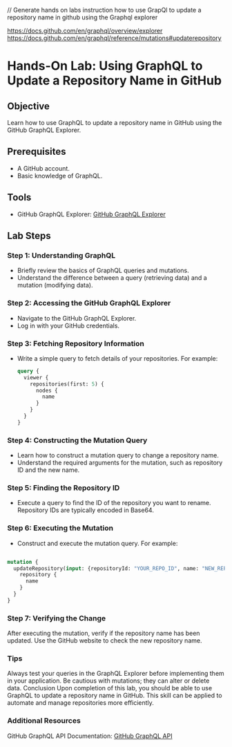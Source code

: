 // Generate hands on labs instruction how to use GrapQl to update a repository name in github using the Graphql explorer

https://docs.github.com/en/graphql/overview/explorer
https://docs.github.com/en/graphql/reference/mutations#updaterepository

# Hands-On Lab: Using GraphQL to Update a Repository Name in GitHub

## Objective
Learn how to use GraphQL to update a repository name in GitHub using the GitHub GraphQL Explorer.

## Prerequisites
- A GitHub account.
- Basic knowledge of GraphQL.

## Tools
- GitHub GraphQL Explorer: [GitHub GraphQL Explorer](https://docs.github.com/en/graphql/overview/explorer)

## Lab Steps

### Step 1: Understanding GraphQL
- Briefly review the basics of GraphQL queries and mutations.
- Understand the difference between a query (retrieving data) and a mutation (modifying data).

### Step 2: Accessing the GitHub GraphQL Explorer
- Navigate to the GitHub GraphQL Explorer.
- Log in with your GitHub credentials.

### Step 3: Fetching Repository Information
- Write a simple query to fetch details of your repositories. For example:
  ```graphql
  query {
    viewer {
      repositories(first: 5) {
        nodes {
          name
        }
      }
    }
  }

### Step 4: Constructing the Mutation Query

- Learn how to construct a mutation query to change a repository name.
- Understand the required arguments for the mutation, such as repository ID and the new name.

### Step 5: Finding the Repository ID
- Execute a query to find the ID of the repository you want to rename. Repository IDs are typically encoded in Base64.

### Step 6: Executing the Mutation

- Construct and execute the mutation query. For example:

```graphql

mutation {
  updateRepository(input: {repositoryId: "YOUR_REPO_ID", name: "NEW_REPO_NAME"}) {
    repository {
      name
    }
  }
}
```

### Step 7: Verifying the Change
After executing the mutation, verify if the repository name has been updated.
Use the GitHub website to check the new repository name.

### Tips
Always test your queries in the GraphQL Explorer before implementing them in your application.
Be cautious with mutations; they can alter or delete data.
Conclusion
Upon completion of this lab, you should be able to use GraphQL to update a repository name in GitHub. This skill can be applied to automate and manage repositories more efficiently.

### Additional Resources
GitHub GraphQL API Documentation:  [GitHub GraphQL API](https://docs.github.com/en/graphql)